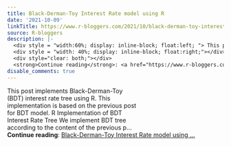 ```yaml
---
title: Black-Derman-Toy Interest Rate model using R
date: '2021-10-09'
linkTitle: https://www.r-bloggers.com/2021/10/black-derman-toy-interest-rate-model-using-r/
source: R-bloggers
description: |-
  <div style = "width:60%; display: inline-block; float:left; "> This post implements Black-Derman-Toy (BDT) interest rate tree using R. This implementation is based on the previous post for BDT model. R Implementation of BDT Interest Rate Tree We implement BDT tree according to the content of the previous p...</div>
  <div style = "width: 40%; display: inline-block; float:right;"></div>
  <div style="clear: both;"></div>
  <strong>Continue reading</strong>: <a href="https://www.r-bloggers.com/2021/10/black-derman-toy-interest-rate-model-using-r/">Black-Derman-Toy Interest Rate model using ...
disable_comments: true
---
```

<div style = "width:60%; display: inline-block; float:left; "> This post implements Black-Derman-Toy (BDT) interest rate tree using R. This implementation is based on the previous post for BDT model. R Implementation of BDT Interest Rate Tree We implement BDT tree according to the content of the previous p...</div>
<div style = "width: 40%; display: inline-block; float:right;"></div>
<div style="clear: both;"></div>
<strong>Continue reading</strong>: <a href="https://www.r-bloggers.com/2021/10/black-derman-toy-interest-rate-model-using-r/">Black-Derman-Toy Interest Rate model using ...